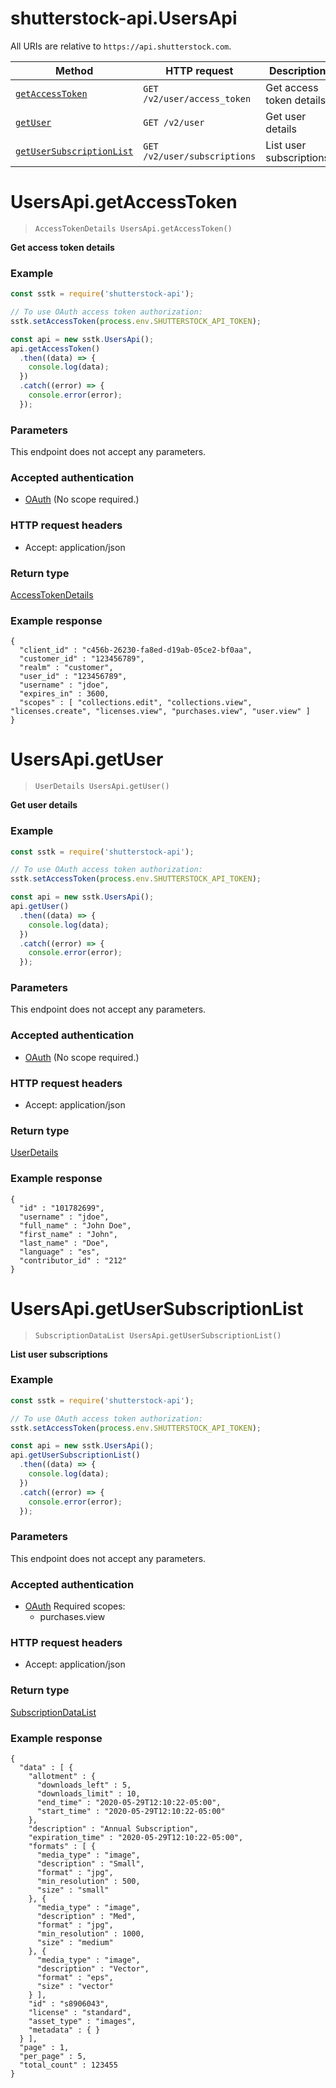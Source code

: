 # shutterstock-api.UsersApi

All URIs are relative to `https://api.shutterstock.com`.

Method | HTTP request | Description
------------- | ------------- | -------------
[`getAccessToken`](UsersApi.md#getAccessToken) | `GET /v2/user/access_token` | Get access token details
[`getUser`](UsersApi.md#getUser) | `GET /v2/user` | Get user details
[`getUserSubscriptionList`](UsersApi.md#getUserSubscriptionList) | `GET /v2/user/subscriptions` | List user subscriptions


<a name="getAccessToken"></a>
# UsersApi.getAccessToken
> `AccessTokenDetails UsersApi.getAccessToken()`

**Get access token details**

### Example

```javascript
const sstk = require('shutterstock-api');

// To use OAuth access token authorization:
sstk.setAccessToken(process.env.SHUTTERSTOCK_API_TOKEN);

const api = new sstk.UsersApi();
api.getAccessToken()
  .then((data) => {
    console.log(data);
  })
  .catch((error) => {
    console.error(error);
  });

```

### Parameters

This endpoint does not accept any parameters.

### Accepted authentication


- [OAuth](../README.md#OAuth_authentication) (No scope required.)

### HTTP request headers



- Accept: application/json

### Return type

[AccessTokenDetails](AccessTokenDetails.md)

### Example response

```
{
  "client_id" : "c456b-26230-fa8ed-d19ab-05ce2-bf0aa",
  "customer_id" : "123456789",
  "realm" : "customer",
  "user_id" : "123456789",
  "username" : "jdoe",
  "expires_in" : 3600,
  "scopes" : [ "collections.edit", "collections.view", "licenses.create", "licenses.view", "purchases.view", "user.view" ]
}
```

<a name="getUser"></a>
# UsersApi.getUser
> `UserDetails UsersApi.getUser()`

**Get user details**

### Example

```javascript
const sstk = require('shutterstock-api');

// To use OAuth access token authorization:
sstk.setAccessToken(process.env.SHUTTERSTOCK_API_TOKEN);

const api = new sstk.UsersApi();
api.getUser()
  .then((data) => {
    console.log(data);
  })
  .catch((error) => {
    console.error(error);
  });

```

### Parameters

This endpoint does not accept any parameters.

### Accepted authentication


- [OAuth](../README.md#OAuth_authentication) (No scope required.)

### HTTP request headers



- Accept: application/json

### Return type

[UserDetails](UserDetails.md)

### Example response

```
{
  "id" : "101782699",
  "username" : "jdoe",
  "full_name" : "John Doe",
  "first_name" : "John",
  "last_name" : "Doe",
  "language" : "es",
  "contributor_id" : "212"
}
```

<a name="getUserSubscriptionList"></a>
# UsersApi.getUserSubscriptionList
> `SubscriptionDataList UsersApi.getUserSubscriptionList()`

**List user subscriptions**

### Example

```javascript
const sstk = require('shutterstock-api');

// To use OAuth access token authorization:
sstk.setAccessToken(process.env.SHUTTERSTOCK_API_TOKEN);

const api = new sstk.UsersApi();
api.getUserSubscriptionList()
  .then((data) => {
    console.log(data);
  })
  .catch((error) => {
    console.error(error);
  });

```

### Parameters

This endpoint does not accept any parameters.

### Accepted authentication


- [OAuth](../README.md#OAuth_authentication) Required scopes:
  - purchases.view


### HTTP request headers



- Accept: application/json

### Return type

[SubscriptionDataList](SubscriptionDataList.md)

### Example response

```
{
  "data" : [ {
    "allotment" : {
      "downloads_left" : 5,
      "downloads_limit" : 10,
      "end_time" : "2020-05-29T12:10:22-05:00",
      "start_time" : "2020-05-29T12:10:22-05:00"
    },
    "description" : "Annual Subscription",
    "expiration_time" : "2020-05-29T12:10:22-05:00",
    "formats" : [ {
      "media_type" : "image",
      "description" : "Small",
      "format" : "jpg",
      "min_resolution" : 500,
      "size" : "small"
    }, {
      "media_type" : "image",
      "description" : "Med",
      "format" : "jpg",
      "min_resolution" : 1000,
      "size" : "medium"
    }, {
      "media_type" : "image",
      "description" : "Vector",
      "format" : "eps",
      "size" : "vector"
    } ],
    "id" : "s8906043",
    "license" : "standard",
    "asset_type" : "images",
    "metadata" : { }
  } ],
  "page" : 1,
  "per_page" : 5,
  "total_count" : 123455
}
```

